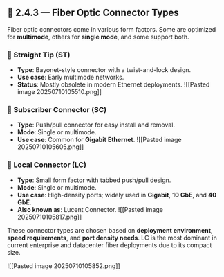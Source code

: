 ## 🧩 2.4.3 — Fiber Optic Connector Types

Fiber optic connectors come in various form factors. Some are optimized for **multimode**, others for **single mode**, and some support both.

### 🔌 Straight Tip (ST)
- **Type**: Bayonet-style connector with a twist-and-lock design.
- **Use case**: Early multimode networks.
- **Status**: Mostly obsolete in modern Ethernet deployments.
![[Pasted image 20250710105510.png]]
### 🔌 Subscriber Connector (SC)
- **Type**: Push/pull connector for easy install and removal.
- **Mode**: Single or multimode.
- **Use case**: Common for **Gigabit Ethernet**.
![[Pasted image 20250710105605.png]]
### 🔌 Local Connector (LC)
- **Type**: Small form factor with tabbed push/pull design.
- **Mode**: Single or multimode.
- **Use case**: High-density ports; widely used in **Gigabit**, **10 GbE**, and **40 GbE**.
- **Also known as**: Lucent Connector.
![[Pasted image 20250710105817.png]]

These connector types are chosen based on **deployment environment**, **speed requirements**, and **port density needs**. LC is the most dominant in current enterprise and datacenter fiber deployments due to its compact size.

![[Pasted image 20250710105852.png]]